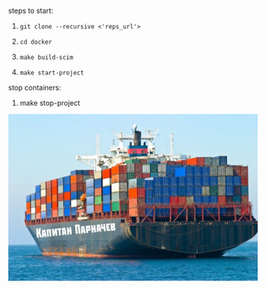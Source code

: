steps to start:
1. `git clone --recursive <'reps_url'>`

2. `cd docker`
3. `make build-scim`
4. `make start-project`

stop containers:  
1. make stop-project

![cap](../pics/cap.jpg)